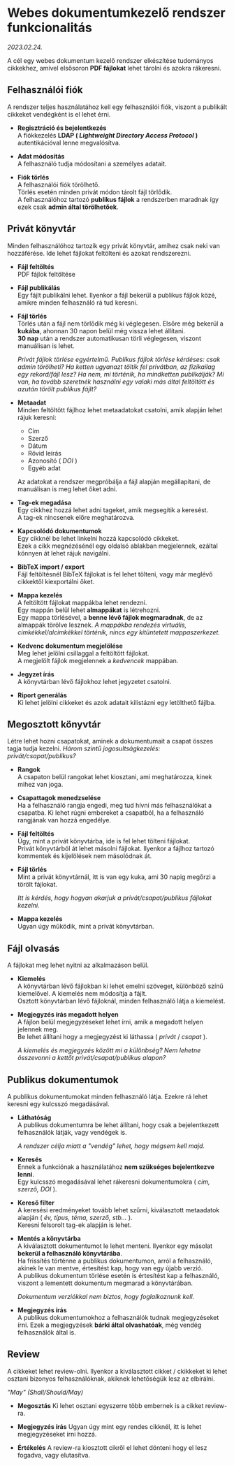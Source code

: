 # **Webes dokumentumkezelő rendszer funkcionalitás**
*2023.02.24.*

A cél egy webes dokumentum kezelő rendszer elkészítése tudományos cikkekhez, amivel elsősoron **PDF fájlokat** lehet tárolni és azokra rákeresni.

## **Felhasználói fiók**
A rendszer teljes használatához kell egy felhasználói fiók, viszont a publikált cikkeket vendégként is el lehet érni.

- **Regisztráció és bejelentkezés**  
  A fiókkezelés **LDAP ( *Lightweight Directory Access Protocol* )** autentikációval lenne megvalósítva.

- **Adat módosítás**  
  A felhasználó tudja módosítani a személyes adatait.

- **Fiók törlés**  
  A felhasználói fiók törölhető.  
  Törlés esetén minden privát módon tárolt fájl törlődik.  
  A felhasználóhoz tartozó **publikus fájlok** a rendszerben maradnak így ezek csak **admin által törölhetőek**.

## **Privát könyvtár**
Minden felhasználóhoz tartozik egy privát könyvtár, amihez csak neki van hozzáférése. Ide lehet fájlokat feltölteni és azokat rendszerezni.

- **Fájl feltöltés**  
  PDF fájlok feltöltése

- **Fájl publikálás**  
  Egy fájlt publikálni lehet. Ilyenkor a fájl bekerül a publikus fájlok közé, amikre minden felhasználó rá tud keresni.

- **Fájl törlés**  
  Törlés után a fájl nem törlődik még ki véglegesen. Elsőre még bekerül a **kukába**, ahonnan 30 napon belül még vissza lehet állítani.  
  **30 nap** után a rendszer automatikusan törli véglegesen, viszont manuálisan is lehet.
  
  *Privát fájlok törlése egyértelmű. Publikus fájlok törlése kérdéses: csak admin törölheti? Ha ketten ugyanazt töltik fel privátban, az fizikailag egy rekord/fájl lesz? Ha nem, mi történik, ha mindketten publikálják? Mi van, ha tovább szeretnék használni egy valaki más által feltöltött és azután törölt publikus fájlt?*

- **Metaadat**  
  Minden feltöltött fájlhoz lehet metaadatokat csatolni, amik alapján lehet rájuk keresni:
  - Cím
  - Szerző
  - Dátum
  - Rövid leírás
  - Azonosító ( *DOI* )
  - Egyéb adat
    
  Az adatokat a rendszer megpróbálja a fájl alapján megállapítani, de manuálisan is meg lehet őket adni.

- **Tag-ek megadása**  
  Egy cikkhez hozzá lehet adni tageket, amik megsegítik a keresést.  
  A tag-ek nincsenek előre meghatározva.

- **Kapcsolódó dokumentumok**  
  Egy cikknél be lehet linkelni hozzá kapcsolódó cikkeket.  
  Ezek a cikk megnézésénél egy oldalsó ablakban megjelennek, ezáltal könnyen át lehet rájuk navigálni.

- **BibTeX import / export**  
  Fájl feltöltésnél BibTeX fájlokat is fel lehet tölteni, vagy már meglévő cikkektől kiexportálni őket.

- **Mappa kezelés**  
  A feltöltött fájlokat mappákba lehet rendezni.  
  Egy mappán belül lehet **almappákat** is létrehozni.  
  Egy mappa törlésével, a **benne lévő fájlok megmaradnak**, de az almappák törölve lesznek.
  *A mappákba rendezés virtuális, cimkékkel/alcimkékkel történik, nincs egy kitüntetett mappaszerkezet.*

- **Kedvenc dokumentum megjelölése**  
  Meg lehet jelölni csillaggal a feltöltött fájlokat.  
  A megjelölt fájlok megjelennek a *kedvencek* mappában.

- **Jegyzet írás**  
  A könyvtárban lévő fájlokhoz lehet jegyzetet csatolni.

- **Riport generálás**  
  Ki lehet jelölni cikkeket és azok adatait kilistázni egy letölthető fájlba.

## **Megosztott könyvtár**
Létre lehet hozni csapatokat, aminek a dokumentumait a csapat összes tagja tudja kezelni.
*Három szintű jogosultságkezelés: privát/csapat/publikus?*

- **Rangok**  
  A csapaton belül rangokat lehet kiosztani, ami meghatározza, kinek mihez van joga.

- **Csapattagok menedzselése**  
  Ha a felhasználó rangja engedi, meg tud hívni más felhasználókat a csapatba.
  Ki lehet rúgni embereket a csapatból, ha a felhasználó rangjának van hozzá engedélye.

- **Fájl feltöltés**  
  Úgy, mint a privát könyvtárba, ide is fel lehet tölteni fájlokat.  
  Privát könyvtárból át lehet másolni fájlokat. Ilyenkor a fájlhoz tartozó kommentek és kijelölések nem másolódnak át.

- **Fájl törlés**  
  Mint a privát könyvtárnál, itt is van egy kuka, ami 30 napig megőrzi a törölt fájlokat.
  
  *Itt is kérdés, hogy hogyan akarjuk a privát/csapat/publikus fájlokat kezelni.*

- **Mappa kezelés**  
  Ugyan úgy működik, mint a privát könyvtárban.

## **Fájl olvasás**
A fájlokat meg lehet nyitni az alkalmazáson belül.

- **Kiemelés**  
  A könyvtárban lévő fájlokban ki lehet emelni szöveget, különböző színű kiemelővel.
  A kiemelés nem módosítja a fájlt.  
  Osztott könyvtárban lévő fájloknál, minden felhasználó látja a kiemelést.

- **Megjegyzés írás megadott helyen**  
  A fájlon belül megjegyzéseket lehet írni, amik a megadott helyen jelennek meg.  
  Be lehet állítani hogy a megjegyzést ki láthassa ( *privát* / *csapat* ).

  *A kiemelés és megjegyzés között mi a különbség? Nem lehetne összevonni a kettőt privát/csapat/publikus alapon?*

## **Publikus dokumentumok**
A publikus dokumentumokat minden felhasználó látja. Ezekre rá lehet keresni egy kulcsszó megadásával.

- **Láthatóság**  
  A publikus dokumentumra be lehet állítani, hogy csak a bejelentkezett felhasználók látják, vagy vendégek is.
  
  *A rendszer célja miatt a "vendég" lehet, hogy mégsem kell majd.*

- **Keresés**  
  Ennek a funkciónak a használatához **nem szükséges bejelentkezve lenni**.  
  Egy kulcsszó megadásával lehet rákeresni dokumentumokra ( *cím, szerző, DOI* ).

- **Kereső filter**  
  A keresési eredményeket tovább lehet szűrni, kiválasztott metaadatok alapján ( *év, típus, téma, szerző, stb...* ).  
  Keresni felsorolt tag-ek alapján is lehet.

- **Mentés a könyvtárba**  
  A kiválasztott dokumentumot le lehet menteni. Ilyenkor egy másolat **bekerül a felhasználó könyvtárába**.  
  Ha frissítés történne a publikus dokumentumon, arról a felhasználó, akinek le van mentve, értesítést kap, hogy van egy újabb verzió.  
  A publikus dokumentum törlése esetén is értesítést kap a felhasználó, viszont a lementett dokumentum megmarad a könyvtárában.
  
  *Dokumentum verziókkal nem biztos, hogy foglalkoznunk kell.*

- **Megjegyzés írás**  
  A publikus dokumentumokhoz a felhasználók tudnak megjegyzéseket írni. Ezek a megjegyzések **bárki által olvashatóak**, még vendég felhasználók által is.

## **Review**
A cikkeket lehet review-olni. Ilyenkor a kiválasztott cikket / ckikkeket ki lehet osztani bizonyos felhasználóknak, akiknek lehetőségük lesz az elbírálni.

*"May" (Shall/Should/May)*

- **Megosztás**
  Ki lehet osztani egyszerre több embernek is a cikket review-ra.

- **Megjegyzés írás**
  Ugyan úgy mint egy rendes cikknél, itt is lehet megjegyzéseket írni hozzá.

- **Értékelés**
  A review-ra kiosztott cikről el lehet dönteni hogy el lesz fogadva, vagy elutasítva.
